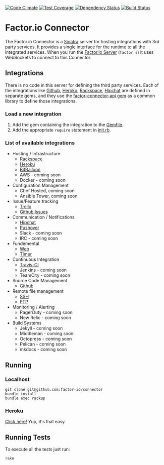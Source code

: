 [![Code Climate](https://codeclimate.com/github/factor-io/connector/badges/gpa.svg)](https://codeclimate.com/github/factor-io/connector)
[![Test Coverage](https://codeclimate.com/github/factor-io/connector/badges/coverage.svg)](https://codeclimate.com/github/factor-io/connector)
[![Dependency Status](https://gemnasium.com/factor-io/connector.svg)](https://gemnasium.com/factor-io/connector)
[![Build Status](https://travis-ci.org/factor-io/connector.svg)](https://travis-ci.org/factor-io/connector)
# Factor.io Connector
The Factor.io Connector is a [Sinatra](http://www.sinatrarb.com/) server for hosting integrations with 3rd party services. It provides a single interface for the runtime to all the integrated services. When you run the [Factor.io Server](https://github.com/factor-io/factor) (`factor s`) it uses WebSockets to connect to this Connector.

## Integrations
There is no code in this server for defining the third party services. Each of the integrations like [Github](https://github.com/factor-io/connector-github), [Heroku](https://github.com/factor-io/connector-heroku), [Rackspace](https://github.com/factor-io/connector-rackspace), [Hipchat](https://github.com/factor-io/connector-hipchat) are defined in separate gems, and they use the [factor-connector-api gem](https://github.com/factor-io/connector-api)  as a common library to define those integrations.

### Load a new integration
1. Add the gem containing the integration to the [Gemfile](https://github.com/factor-io/connector/blob/master/Gemfile).
2. Add the appropriate `require` statement in [init.rb](https://github.com/factor-io/connector/blob/master/init.rb).

### List of available integrations
- Hosting / Infrastructure
    - [Rackspace](https://github.com/factor-io/connector-rackspace)
    - [Heroku](https://github.com/factor-io/connector-heroku)
    - [BitBalloon](https://github.com/factor-io/connector-bitballoon)
    - AWS - coming soon
    - Docker - coming soon
- Configuration Management
    - Chef Hosted, coming soon
    - Ansible Tower, coming soon
- Issue/Feature tracking
    - [Trello](https://github.com/factor-io/connector-trello)
    - [Github Issues](https://github.com/factor-io/connector-github)
- Communication / Notifications
    - [Hipchat](https://github.com/factor-io/connector-hipchat)
    - [Pushover](https://github.com/factor-io/connector-pushover)
    - Slack - coming soon
    - IRC - coming soon
- Fundemental
    - [Web](https://github.com/factor-io/connector-web)
    - [Timer](https://github.com/factor-io/connector-timer)
- Continuous Integration
    - [Travis-CI](https://github.com/factor-io/connector-travis)
    - Jenkins - coming soon
    - TeamCity - coming soon
- Source Code Management
    - [Github](https://github.com/factor-io/connector-github)
- Remote file management
    - [SSH](https://github.com/factor-io/connector-ssh)
    - [FTP](https://github.com/factor-io/connector-ftp)
- Monitoring / Alerting
    - PagerDuty - coming soon
    - New Relic - coming soon
- Build Systems
    - Jekyll - coming soon
    - Middleman - coming soon
    - Octopress - coming soon
    - Pelican - coming soon
    - mkdocs - coming soon


## Running
### Localhost
    git clone git@github.com:factor-io/connector
    bundle install
    bundle exec rackup

### Heroku

[Click here!](https://heroku.com/deploy) Yup, it's that easy.

## Running Tests
To execute all the tests just run:

    rake
